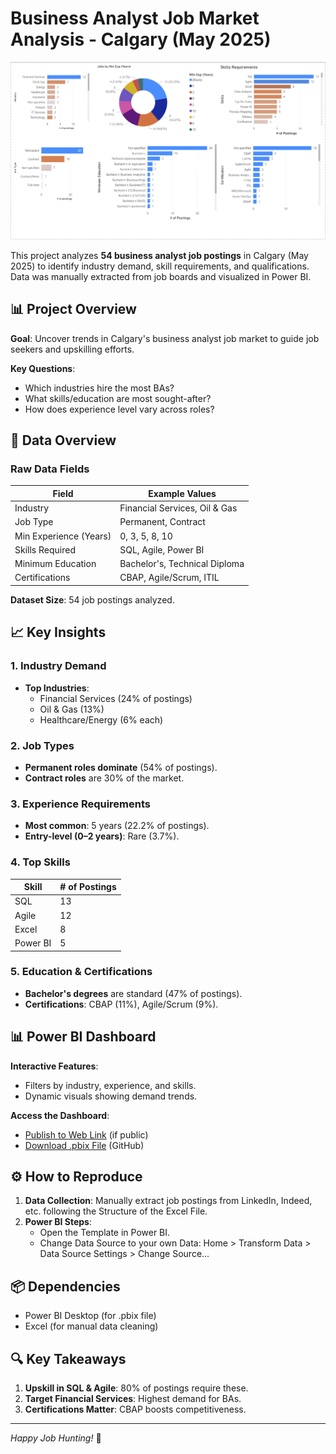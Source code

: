# Business Analyst Job Market Analysis - Calgary (May 2025)

![Dashboard Preview](https://github.com/GYahia/Power-BI/blob/main/Dashboard_Screenshot.png?raw=true)

This project analyzes **54 business analyst job postings** in Calgary (May 2025) to identify industry demand, skill requirements, and qualifications. Data was manually extracted from job boards and visualized in Power BI.

## 📊 Project Overview

**Goal**: Uncover trends in Calgary's business analyst job market to guide job seekers and upskilling efforts.

**Key Questions**:
- Which industries hire the most BAs?
- What skills/education are most sought-after?
- How does experience level vary across roles?

## 📁 Data Overview

### Raw Data Fields

| Field               | Example Values                     |
|---------------------|-----------------------------------|
| Industry            | Financial Services, Oil & Gas     |
| Job Type            | Permanent, Contract               |
| Min Experience (Years) | 0, 3, 5, 8, 10                 |
| Skills Required     | SQL, Agile, Power BI              |
| Minimum Education   | Bachelor's, Technical Diploma     |
| Certifications      | CBAP, Agile/Scrum, ITIL           |

**Dataset Size**: 54 job postings analyzed.


## 📈 Key Insights

### 1. Industry Demand
- **Top Industries**:
  - Financial Services (24% of postings)
  - Oil & Gas (13%)
  - Healthcare/Energy (6% each)

### 2. Job Types
- **Permanent roles dominate** (54% of postings).
- **Contract roles** are 30% of the market.

### 3. Experience Requirements
- **Most common**: 5 years (22.2% of postings).
- **Entry-level (0–2 years)**: Rare (3.7%).

### 4. Top Skills

| Skill          | # of Postings |
|----------------|--------------|
| SQL            | 13           |
| Agile          | 12           |
| Excel          | 8            |
| Power BI       | 5            |

### 5. Education & Certifications
- **Bachelor's degrees** are standard (47% of postings).
- **Certifications**: CBAP (11%), Agile/Scrum (9%).

## 📊 Power BI Dashboard

**Interactive Features**:
- Filters by industry, experience, and skills.
- Dynamic visuals showing demand trends.

**Access the Dashboard**:
- [Publish to Web Link](#) (if public)
- [Download .pbix File](#) (GitHub)

## ⚙️ How to Reproduce

1. **Data Collection**: Manually extract job postings from LinkedIn, Indeed, etc. following the Structure of the Excel File.
2. **Power BI Steps**:
   - Open the Template in Power BI.
   - Change Data Source to your own Data: Home > Transform Data > Data Source Settings > Change Source...

## 📦 Dependencies
- Power BI Desktop (for .pbix file)
- Excel (for manual data cleaning)

## 🔍 Key Takeaways
1. **Upskill in SQL & Agile**: 80% of postings require these.
2. **Target Financial Services**: Highest demand for BAs.
3. **Certifications Matter**: CBAP boosts competitiveness.

---


*Happy Job Hunting!* 🚀
